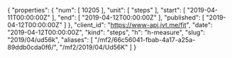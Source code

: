 {
  "properties": {
    "num": [
      10205
    ],
    "unit": [
      "steps"
    ],
    "start": [
      "2019-04-11T00:00:00Z"
    ],
    "end": [
      "2019-04-12T00:00:00Z"
    ],
    "published": [
      "2019-04-12T00:00:00Z"
    ]
  },
  "client_id": "https://www-api.jvt.me/fit",
  "date": "2019-04-12T00:00:00Z",
  "kind": "steps",
  "h": "h-measure",
  "slug": "2019/04/ud56k",
  "aliases": [
    "/mf2/66c56041-fbab-4a17-a25a-89ddb0cda0f6/",
    "/mf2/2019/04/Ud56K"
  ]
}
